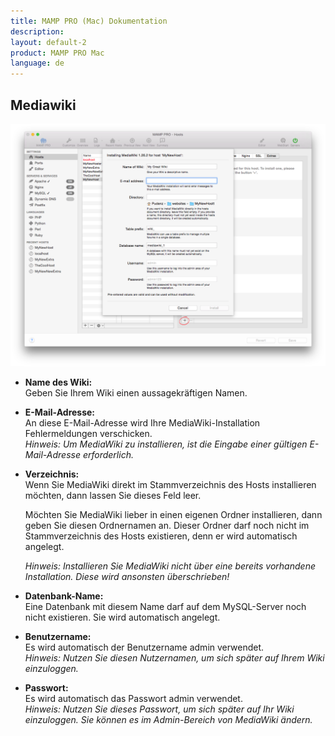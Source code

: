 ```yaml
---
title: MAMP PRO (Mac) Dokumentation
description: 
layout: default-2
product: MAMP PRO Mac
language: de
---
```


## Mediawiki

![MAMP](MediaWiki.png)

*  **Name des Wiki:**  
   Geben Sie Ihrem Wiki einen aussagekräftigen Namen.

*  **E-Mail-Adresse:**  
   An diese E-Mail-Adresse wird Ihre MediaWiki-Installation Fehlermeldungen verschicken.  
   *Hinweis: Um MediaWiki zu installieren, ist die Eingabe einer gültigen E-Mail-Adresse erforderlich.*

*  **Verzeichnis:**  
   Wenn Sie MediaWiki direkt im Stammverzeichnis des Hosts installieren möchten, dann lassen Sie dieses Feld leer.

   Möchten Sie MediaWiki lieber in einen eigenen Ordner installieren, dann geben Sie diesen Ordnernamen an. Dieser Ordner  darf noch nicht im Stammverzeichnis des Hosts existieren, denn er wird automatisch angelegt.
   
   *Hinweis: Installieren Sie MediaWiki nicht über eine bereits vorhandene Installation. Diese wird ansonsten überschrieben!*  
*  **Datenbank-Name:**  
   Eine Datenbank mit diesem Name darf auf dem MySQL-Server noch nicht existieren. Sie wird automatisch angelegt.
 
*  **Benutzername:**  
   Es wird automatisch der Benutzername admin verwendet.  
   *Hinweis: Nutzen Sie diesen Nutzernamen, um sich später auf Ihrem Wiki einzuloggen.*  

*  **Passwort:**  
   Es wird automatisch das Passwort admin verwendet.  
   *Hinweis: Nutzen Sie dieses Passwort, um sich später auf Ihr Wiki einzuloggen. Sie können es im Admin-Bereich von MediaWiki ändern.*




